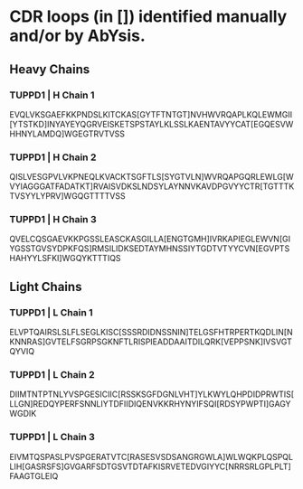 # CDR loops (in []) identified manually and/or by AbYsis.

## Heavy Chains

### TUPPD1 | H Chain 1
EVQLVKSGAEFKKPNDSLKITCKAS[GYTFTNTGT]NVHWVRQAPLKQLEWMGII[YTSTKD]INYAYEYQGRVEISKETSPSTAYLKLSSLKAENTAVYYCAT[EGQESVWHHNYLAMDQ]WGEGTRVTVSS

### TUPPD1 | H Chain 2
QISLVESGPVLVKPNEQLKVACKTSGFTLS[SYGTVLN]WVRQAPGQRLEWLG[WVYIAGGGATFADATKT]RVAISVDKSLNDSYLAYNNVKAVDPGVYYCTR[TGTTTKTVSYYLYPRV]WGQGTTTTVSS

### TUPPD1 | H Chain 3
QVELCQSGAEVKKPGSSLEASCKASGILLA[ENGTGMH]IVRKAPIEGLEWVN[GIYGSSTGVSYDPKFQS]RMSILIDKSEDTAYMHNSSIYTGDTVTYYCVN[EGVPTSHAHYYLSFKI]WGQYKTTTIQS

## Light Chains

### TUPPD1 | L Chain 1
ELVPTQAIRSLSLFLSEGLKISC[SSSRDIDNSSNIN]TELGSFHTRPERTKQDLIN[NKNNRAS]GVTELFSGRPSGKNFTLRISPIEADDAAITDILQRK[VEPPSNK]IVSVGTQYVIQ

### TUPPD1 | L Chain 2
DIIMTNTPTNLYVSPGESICIIC[RSSKSGFDGNLVHT]YLKWYLQHPDIDPRWTIS[LLGN]REDQYPERFSNNLIYTDFIIDIQENVKKRHYNYIFSQI[RDSYPWPTI]GAGYWGDIK

### TUPPD1 | L Chain 3
EIVMTQSPASLPVSPGERATVTC[RASESVSDSANGRGWLA]WLWQKPLQSPQLLIH[GASRSFS]GVGARFSDTGSVTDTAFKISRVETEDVGIYYC[NRRSRLGPLPLT]FAAGTGLEIQ